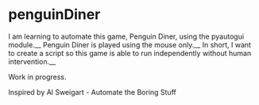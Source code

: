 # penguinDiner

I am learning to automate this game, Penguin Diner, using the pyautogui module.__
Penguin Diner is played using the mouse only.__
In short, I want to create a script so this game is able to run independently without human intervention.__

Work in progress.

Inspired by Al Sweigart - Automate the Boring Stuff

